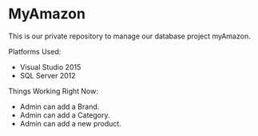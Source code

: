 # MyAmazon #

This is our private repository to manage our database project myAmazon.

Platforms Used:
* Visual Studio 2015
* SQL Server 2012

Things Working Right Now:

* Admin can add a Brand.
* Admin can add a Category.
* Admin can add a new product.